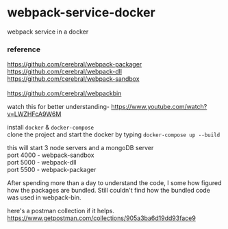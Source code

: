 # webpack-service-docker
webpack service in a docker

### reference
https://github.com/cerebral/webpack-packager <br/>
https://github.com/cerebral/webpack-dll <br/>
https://github.com/cerebral/webpack-sandbox <br/>
<br/>
https://github.com/cerebral/webpackbin <br/>

watch this for better understanding- https://www.youtube.com/watch?v=LWZHFcA9W6M <br/>

install `docker` & `docker-compose` <br/>
clone the project and start the docker by typing `docker-compose up --build` <br/>

this will start 3 node servers and a mongoDB server<br/>
port 4000 - webpack-sandbox <br/>
port 5000 - webpack-dll <br/>
port 5500 - webpack-packager <br/>

After spending more than a day to understand the code, I some how figured how the packages are bundled. Still couldn't find how the bundled code was used in webpack-bin. <br/>

here's a postman collection if it helps. <br/>
https://www.getpostman.com/collections/905a3ba6d19dd93face9 <br/>

